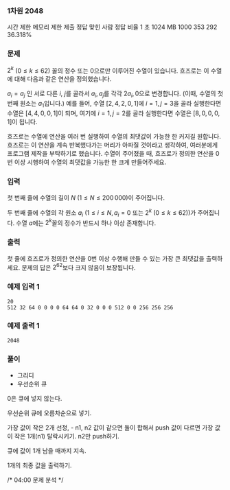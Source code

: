 ### 1차원 2048
시간 제한	메모리 제한	제출	정답	맞힌 사람	정답 비율
1 초	1024 MB	1000	353	292	36.318%
### 문제
$2^k$ ($0 \le k \le 62$) 꼴의 정수 또는 $0$으로만 이루어진 수열이 있습니다. 흐즈로는 이 수열에 대해 다음과 같은 연산을 정의했습니다.

$a_i = a_j$ 인 서로 다른 $i$, $j$를 골라서 $a_i, a_j$를 각각 $2a_i, 0$으로 변경합니다. (이때, 수열의 첫 번째 원소는 $a_1$입니다.)
예를 들어, 수열 $[2, 4, 2, 0, 1]$에 $i=1, j=3$을 골라 실행한다면 수열은 $[4, 4, 0, 0, 1]$이 되며, 여기에 $i=1, j=2$를 골라 실행한다면 수열은 $[8, 0, 0, 0, 1]$이 됩니다.

흐즈로는 수열에 연산을 여러 번 실행하여 수열의 최댓값이 가능한 한 커지길 원합니다. 흐즈로는 이 연산을 계속 반복했다가는 머리가 아파질 것이라고 생각하여, 여러분에게 프로그램 제작을 부탁하기로 했습니다. 수열이 주어졌을 때, 흐즈로가 정의한 연산을 $0$번 이상 시행하여 수열의 최댓값을 가능한 한 크게 만들어주세요.

### 입력
첫 번째 줄에 수열의 길이 $N$ $(1 \le N \leq 200\,000)$이 주어집니다.

두 번째 줄에 수열의 각 원소 $a_i$ $(1\leq i \leq N, a_i = 0$ 또는 $2^k$ $(0 \leq k \leq 62))$가 주어집니다. 수열 $a$에는 $2^k$꼴의 정수가 반드시 하나 이상 존재합니다.

### 출력
첫 줄에 흐즈로가 정의한 연산을 $0$번 이상 수행해 만들 수 있는 가장 큰 최댓값을 출력하세요. 문제의 답은 $2^{62}$보다 크지 않음이 보장됩니다.


### 예제 입력 1 

```
20
512 32 64 0 0 0 0 64 64 0 32 0 0 0 512 0 0 256 256 256
```
### 예제 출력 1 

```
2048
```

### 풀이
- 그리디
- 우선순위 큐

0은 큐에 넣지 않는다.

우선순위 큐에 오름차순으로 넣기.

가장 값이 작은 2개 선정, - n1, n2
  값이 같으면 
    둘이 합해서 push
  값이 다르면
    가장 값이 작은 1개(n1) 탈락시키기.
    n2만 push하기.

큐에 값이 1개 남을 때까지 지속.

1개의 최종 값을 출력하기.

/*
04:00 문제 분석
*/
